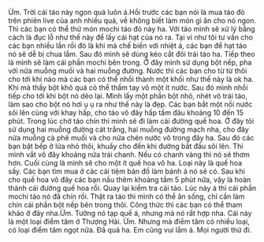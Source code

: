 Ừm. Trời cái táo này ngon quá luôn á.Hồi trước các bạn nói là mua táo đỏ trên phiên live của anh nhiều quá, về không biết làm món gì ăn cho nó ngon. Thì các bạn có thể thử món mochi táo đỏ này ha. Với táo mình sẽ xử lý bằng cách là đục lỗ như thế này để lấy cái hạt của nó ra. Tại vì như tôi tư vấn cho các bạn nhiều lần rồi đó là khi mà chế biến với nhiệt á, các bạn để hạt táo nó sẽ dễ bị chua lắm. Sau đó mình sẽ dùng kéo cắt đôi trái táo ha. Tiếp theo là mình sẽ làm cái phần mochi bên trong. Ở đây mình sử dụng bột nếp, pha với nửa muỗng muối và hai muỗng đường. Nước thì các bạn cho từ từ thôi cho tới khi nào mà các bạn có thể nhồi thành một khối như thế này là ok ha. Khi mà thấy bột khô quá có thể thấm tay vô một ít nước. Sau đó mình nhồi tiếp cho tới khi bột nó dẻo lại. Mình lấy một phần bột nhỏ, nhét vô trái táo, làm sao cho bột nó hơi ụ ụ ra như thế này là đẹp. Các bạn bắt một nồi nước sôi lên cùng với khay hấp, cho táo vô đây hấp tầm đâu khoảng 10 đến 15 phút. Trong lúc chờ táo chín thì mình sẽ đi làm cái đường quế hoa. Ở đây tôi sử dụng hai muỗng đường cát trắng, hai muỗng đường mạch nha, cho đây nửa muỗng cà phê muối và cho nửa chén nước vô trong đây ha. Sau đó các bạn bật bếp ở lửa nhỏ thôi, khuấy cho đến khi đường bắt đầu sôi lên. Thì mình vắt vô đây khoảng nửa trái chanh. Nếu có chanh vàng thì nó sẽ thơm hơn. Cuối cùng là mình sẽ cho một ít quế hoa vô ha. Loại này là quế hoa sấy. Các bạn tìm mua ở các cái tiệm bán đồ làm bánh á nó sẽ có. Sau khi cho quế hoa vô đây các bạn nấu thêm khoảng tầm 5 phút nữa, vậy là hoàn thành cái đường quế hoa rồi. Quay lại kiểm tra cái táo. Lúc này á thì cái phần mochi táo nó đã chín rồi. Thật ra táo thì mình có thể ăn sống, chỉ cần làm chín cái phần bột nếp bên trong thôi. Công thức thì các bạn có thể tham khảo ở đây nha.Ừm. Tưởng nó tạp quế á, nhưng mà nó rất hợp nha. Cái này là một loại điểm tâm ở Thượng Hải. Ừm. Nhưng mà điểm tâm có nhiều loại, có loại điểm tâm ngọt nữa. Đã quá ha. Em cũng vui lắm á. Mọi người thử đi.
